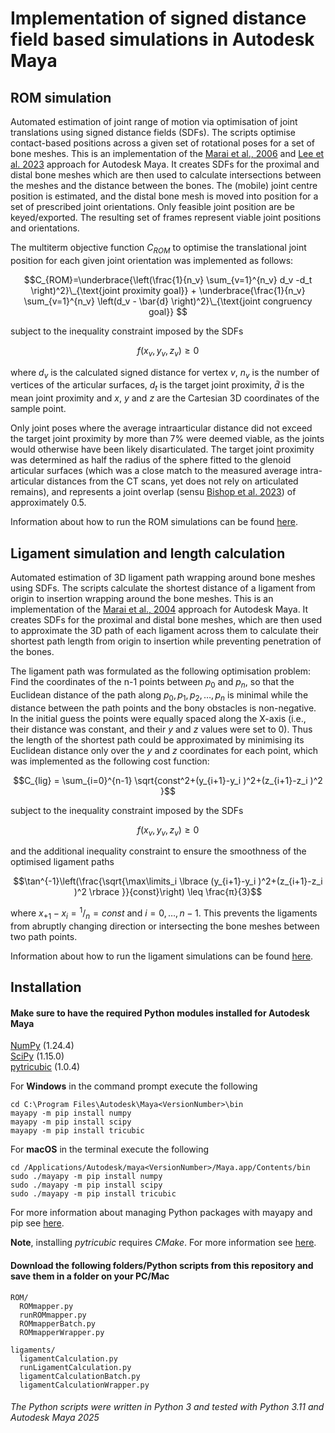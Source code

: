 # Implementation of signed distance field based simulations in Autodesk Maya

## ROM simulation
Automated estimation of joint range of motion via optimisation of joint translations using signed distance fields (SDFs). The scripts optimise contact-based positions across a given set of rotational poses for a set of bone meshes. This is an implementation of the [Marai et al., 2006](https://doi.org/10.1109/IEMBS.2006.259742) and [Lee et al. 2023](https://doi.org/10.1098/rspb.2023.1446) approach for Autodesk Maya. It creates SDFs for the proximal and distal bone meshes which are then used to calculate intersections between the meshes and the distance between the bones. The (mobile) joint centre position is estimated, and the distal bone mesh is moved into position for a set of prescribed joint orientations. Only feasible joint position are be keyed/exported. The resulting set of frames represent viable joint positions and orientations.

The multiterm objective function $C_{ROM}$ to optimise the translational joint position for each given joint orientation was implemented as follows:

$$C_{ROM}=\underbrace{\left(\frac{1}{n_v} \sum_{v=1}^{n_v} d_v -d_t \right)^2}\_{\text{joint proximity goal}} + \underbrace{\frac{1}{n_v} \sum_{v=1}^{n_v} \left(d_v - \bar{d} \right)^2}\_{\text{joint congruency goal}} $$

subject to the inequality constraint imposed by the SDFs 

$$f(x_v,y_v,z_v ) \geq 0$$

where $d_v$ is the calculated signed distance for vertex $v$, $n_v$ is the number of vertices of the articular surfaces, $d_t$ is the target joint proximity, $\bar{d}$ is the mean joint proximity and $x$, $y$ and $z$ are the Cartesian 3D coordinates of the sample point. 

Only joint poses where the average intraarticular distance did not exceed the target joint proximity by more than 7% were deemed viable, as the joints would otherwise have been likely disarticulated. The target joint proximity was determined as half the radius of the sphere fitted to the glenoid articular surfaces (which was a close match to the measured average intra-articular distances from the CT scans, yet does not rely on articulated remains), and represents a joint overlap (sensu [Bishop et al. 2023](https://doi.org/10.1111/2041-210X.14016)) of  approximately 0.5. 

Information about how to run the ROM simulations can be found [here](https://github.com/OliverDemuth/MayaSignedDistanceFields/tree/main/ROM).

## Ligament simulation and length calculation
Automated estimation of 3D ligament path wrapping around bone meshes using SDFs.
The scripts calculate the shortest distance of a ligament from origin to insertion wrapping around the bone meshes. This is an implementation of the [Marai et al., 2004](https://doi.org/10.1109/TBME.2004.826606) approach for Autodesk Maya. It creates SDFs for the proximal and distal bone meshes, which are then used to approximate the 3D path of each ligament across them to calculate their shortest path length from origin to insertion while preventing penetration of the bones.

The ligament path was formulated as the following optimisation problem: Find the coordinates of the n-1 points between $p_0$ and $p_n$, so that the Euclidean distance of the path along $p_0,p_1,p_2,\dotsc,p_n$ is minimal while the distance between the path points and the bony obstacles is non-negative. In the initial guess the points were equally spaced along the X-axis (i.e., their distance was constant, and their $y$ and $z$ values were set to 0). Thus the length of the shortest path could be approximated by minimising its Euclidean distance only over the $y$ and $z$ coordinates for each point, which was implemented as the following cost function:

$$C_{lig} = \sum_{i=0}^{n-1} \sqrt{const^2+(y_{i+1}-y_i )^2+(z_{i+1}-z_i )^2 }$$

subject to the inequality constraint imposed by the SDFs

$$f(x_v,y_v,z_v ) \geq 0$$

and the additional inequality constraint to ensure the smoothness of the optimised ligament paths

$$\tan^{-1}\left(\frac{\sqrt{\max\limits_i⁡ \lbrace (y_{i+1}-y_i )^2+(z_{i+1}-z_i )^2 \rbrace }}{const}\right) \leq  \frac{π}{3}$$

where $x_{+1}-x_i =  {}^1/_n = const$ and $i = 0,\dotsc,n-1$. This prevents the ligaments from abruptly changing direction or intersecting the bone meshes between two path points. 

Information about how to run the ligament simulations can be found [here](https://github.com/OliverDemuth/MayaSignedDistanceFields/tree/main/ligaments).

## Installation 
#### Make sure to have the required Python modules installed for Autodesk Maya

[NumPy](https://numpy.org/) (1.24.4)  
[SciPy](https://scipy.org/) (1.15.0)   
[pytricubic](https://github.com/danielguterding/pytricubic) (1.0.4)  

For **Windows** in the command prompt execute the following 
```
cd C:\Program Files\Autodesk\Maya<VersionNumber>\bin
mayapy -m pip install numpy
mayapy -m pip install scipy
mayapy -m pip install tricubic
```
For **macOS** in the terminal execute the following
```
cd /Applications/Autodesk/maya<VersionNumber>/Maya.app/Contents/bin
sudo ./mayapy -m pip install numpy
sudo ./mayapy -m pip install scipy
sudo ./mayapy -m pip install tricubic
```
For more information about managing Python packages with mayapy and pip see [here](https://help.autodesk.com/view/MAYAUL/2025/ENU/?guid=GUID-72A245EC-CDB4-46AB-BEE0-4BBBF9791627).

**Note**, installing *pytricubic* requires *CMake*. For more information see [here](https://github.com/danielguterding/pytricubic).

#### Download the following folders/Python scripts from this repository and save them in a folder on your PC/Mac
```
ROM/
  ROMmapper.py
  runROMmapper.py
  ROMmapperBatch.py
  ROMmapperWrapper.py

ligaments/
  ligamentCalculation.py  
  runLigamentCalculation.py  
  ligamentCalculationBatch.py
  ligamentCalculationWrapper.py
```
###### The Python scripts were written in Python 3 and tested with Python 3.11 and Autodesk Maya 2025

